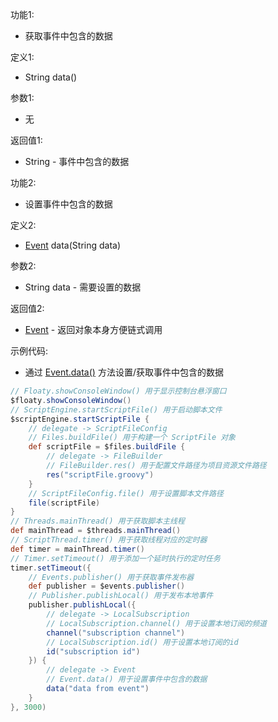 功能1:

+ 获取事件中包含的数据

定义1:

+ String data()

参数1:

+ 无

返回值1:

+ String - 事件中包含的数据

功能2:

+ 设置事件中包含的数据

定义2:

+ [Event](/API/Event/Event/README.md) data(String data)

参数2:

+ String data - 需要设置的数据

返回值2:

+ [Event](/API/Event/Event/README.md) - 返回对象本身方便链式调用

示例代码:

+ 通过 [Event.data()](/API/Event/Event/README.md?id=data) 方法设置/获取事件中包含的数据

```groovy
// Floaty.showConsoleWindow() 用于显示控制台悬浮窗口
$floaty.showConsoleWindow()
// ScriptEngine.startScriptFile() 用于启动脚本文件
$scriptEngine.startScriptFile {
    // delegate -> ScriptFileConfig
    // Files.buildFile() 用于构建一个 ScriptFile 对象
    def scriptFile = $files.buildFile {
        // delegate -> FileBuilder
        // FileBuilder.res() 用于配置文件路径为项目资源文件路径
        res("scriptFile.groovy")
    }
    // ScriptFileConfig.file() 用于设置脚本文件路径
    file(scriptFile)
}
// Threads.mainThread() 用于获取脚本主线程
def mainThread = $threads.mainThread()
// ScriptThread.timer() 用于获取线程对应的定时器
def timer = mainThread.timer()
// Timer.setTimeout() 用于添加一个延时执行的定时任务
timer.setTimeout({
    // Events.publisher() 用于获取事件发布器
    def publisher = $events.publisher()
    // Publisher.publishLocal() 用于发布本地事件
    publisher.publishLocal({
        // delegate -> LocalSubscription
        // LocalSubscription.channel() 用于设置本地订阅的频道
        channel("subscription channel")
        // LocalSubscription.id() 用于设置本地订阅的id
        id("subscription id")
    }) {
        // delegate -> Event
        // Event.data() 用于设置事件中包含的数据
        data("data from event")
    }
}, 3000)
```